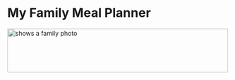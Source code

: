 # My Family Meal Planner

<picture>
  <source media="(prefers-color-scheme: dark)" srcset="https://thumbs.dreamstime.com/b/happy-extended-caucasian-smiling-family-old-grandparents-young-parents-many-children-portrait-big-together-cheerful-100540968.jpg" width="500" height="100">
  <source media="(prefers-color-scheme: light)" srcset="https://thumbs.dreamstime.com/b/happy-extended-caucasian-smiling-family-old-grandparents-young-parents-many-children-portrait-big-together-cheerful-100540968.jpg" width="500" height="100">
  <img alt="shows a family photo" src="https://user-images.githubusercontent.com/25423296/163456779-a8556205-d0a5-45e2-ac17-42d089e3c3f8.png">
</picture>
